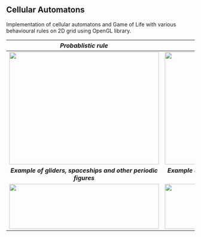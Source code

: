 ## Cellular Automatons
Implementation of cellular automatons and Game of Life with various behavioural rules on 2D grid using OpenGL library.

 *Probablistic rule*            |  *Rule 34/2*
:-------------------------:|:-------------------------:
<img src = 'https://user-images.githubusercontent.com/45332498/139751595-998effd8-cbe0-4811-bc83-cd2d3ce2a948.gif' width="400" height="300" style="right:80%"/>  |  <img src = 'https://user-images.githubusercontent.com/45332498/139751890-45ecdc2a-9713-45a2-b0c4-fc01aaa8b3d2.gif' width="400" height="300" style="right:80%"/>
***Example of gliders, spaceships and other periodic figures***            |  ***Example   of  a wireworld automaton implementing XOR***
<img src = 'https://user-images.githubusercontent.com/45332498/139751898-4d6aa429-19ac-4d11-b411-d99356517550.gif' width="400" height="120"/> | <img src = 'https://user-images.githubusercontent.com/45332498/139751904-5fa46d60-e8e7-4ccb-b07c-0578ed2dd85f.gif' width="400" height="120"/>

